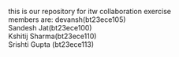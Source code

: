 this is our repository for itw collaboration exercise<br>
members are: devansh(bt23ece105)<br>
Sandesh Jat(bt23ece100)<br>
Kshitij Sharma(bt23ece110)<br>
Srishti Gupta (bt23ece113)
